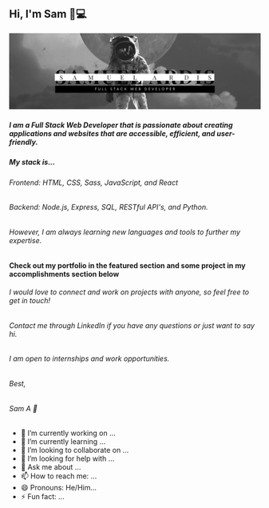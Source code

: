## Hi, I'm Sam 👋:computer:
![](img/astroprofimg.png)
##### I am a Full Stack Web Developer that is passionate about creating applications and websites that are accessible, efficient, and user-friendly.

##### My stack is...
###### Frontend: HTML, CSS, Sass, JavaScript, and React

###### Backend: Node.js, Express, SQL, RESTful API's, and Python.

###### However, I am always learning new languages and tools to further my expertise.

**Check out my portfolio in the featured section and some project in my accomplishments section below**

###### I would love to connect and work on projects with anyone, so feel free to get in touch!

###### Contact me through LinkedIn if you have any questions or just want to say hi.

###### I am open to internships and work opportunities.

###### Best,

###### Sam A :rocket:


- 🔭 I’m currently working on ...
- 🌱 I’m currently learning ...
- 👯 I’m looking to collaborate on ...
- 🤔 I’m looking for help with ...
- 💬 Ask me about ...
- 📫 How to reach me: ...
- 😄 Pronouns: He/Him...
- ⚡ Fun fact: ...
